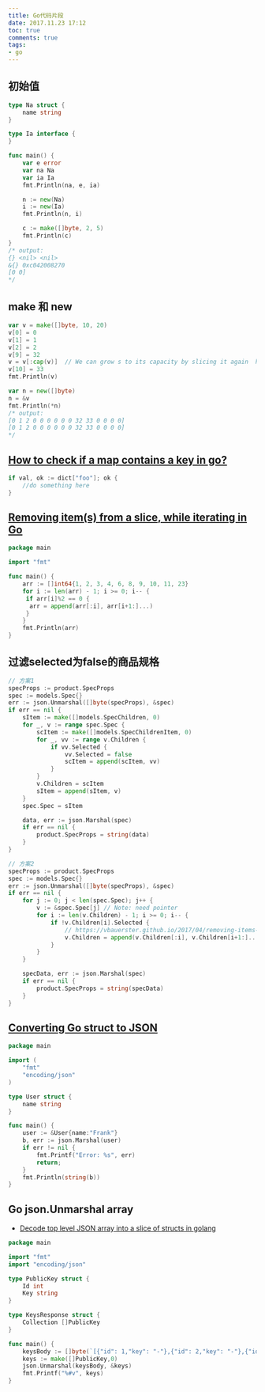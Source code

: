 ```yaml
---
title: Go代码片段
date: 2017.11.23 17:12
toc: true
comments: true
tags:
- go
---
```



## 初始值
```go
type Na struct {
    name string
}

type Ia interface {
}

func main() {
    var e error
    var na Na
    var ia Ia
    fmt.Println(na, e, ia)

    n := new(Na)
    i := new(Ia)
    fmt.Println(n, i)

    c := make([]byte, 2, 5)
    fmt.Println(c)
}
/* output:
{} <nil> <nil>
&{} 0xc042008270
[0 0]
*/
```
## make 和 new
```go
var v = make([]byte, 10, 20)
v[0] = 0
v[1] = 1
v[2] = 2
v[9] = 32
v = v[:cap(v)]  // We can grow s to its capacity by slicing it again  https://blog.golang.org/go-slices-usage-and-internals
v[10] = 33
fmt.Println(v)

var n = new([]byte)
n = &v
fmt.Println(*n)
/* output:
[0 1 2 0 0 0 0 0 0 32 33 0 0 0 0]
[0 1 2 0 0 0 0 0 0 32 33 0 0 0 0]
*/
```

## [How to check if a map contains a key in go?](https://stackoverflow.com/questions/2050391/how-to-check-if-a-map-contains-a-key-in-go)
```go
if val, ok := dict["foo"]; ok {
    //do something here
}
```

## [Removing item(s) from a slice, while iterating in Go](https://vbauerster.github.io/2017/04/removing-items-from-a-slice-while-iterating-in-go/)
```go
package main

import "fmt"

func main() {
    arr := []int64{1, 2, 3, 4, 6, 8, 9, 10, 11, 23}
    for i := len(arr) - 1; i >= 0; i-- {
     if arr[i]%2 == 0 {
      arr = append(arr[:i], arr[i+1:]...)
     }
    }
    fmt.Println(arr)
}
```
## 过滤selected为false的商品规格
```go
// 方案1 
specProps := product.SpecProps
spec := models.Spec{}
err := json.Unmarshal([]byte(specProps), &spec)
if err == nil {
    sItem := make([]models.SpecChildren, 0)
    for _, v := range spec.Spec {
        scItem := make([]models.SpecChildrenItem, 0)
        for _, vv := range v.Children {
            if vv.Selected {
                vv.Selected = false
                scItem = append(scItem, vv)
            }
        }
        v.Children = scItem
        sItem = append(sItem, v)
    }
    spec.Spec = sItem

    data, err := json.Marshal(spec)
    if err == nil {
        product.SpecProps = string(data)
    }
}

// 方案2
specProps := product.SpecProps
spec := models.Spec{}
err := json.Unmarshal([]byte(specProps), &spec)
if err == nil {
    for j := 0; j < len(spec.Spec); j++ {
        v := &spec.Spec[j] // Note: need pointer
        for i := len(v.Children) - 1; i >= 0; i-- {
            if !v.Children[i].Selected {
                // https://vbauerster.github.io/2017/04/removing-items-from-a-slice-while-iterating-in-go/
                v.Children = append(v.Children[:i], v.Children[i+1:]...)
            }
        }
    }

    specData, err := json.Marshal(spec)
    if err == nil {
        product.SpecProps = string(specData)
    }
}
```

## [Converting Go struct to JSON](https://stackoverflow.com/questions/8270816/converting-go-struct-to-json)
```go
package main

import (
    "fmt"
    "encoding/json"
)

type User struct {
    name string
}

func main() {
    user := &User{name:"Frank"}
    b, err := json.Marshal(user)
    if err != nil {
        fmt.Printf("Error: %s", err)
        return;
    }
    fmt.Println(string(b))
}
```

##  Go json.Unmarshal array
- [Decode top level JSON array into a slice of structs in golang](https://coderwall.com/p/4c2zig/decode-top-level-json-array-into-a-slice-of-structs-in-golang)
```go
package main

import "fmt"
import "encoding/json"

type PublicKey struct {
    Id int
    Key string
}

type KeysResponse struct {
    Collection []PublicKey
}

func main() {
    keysBody := []byte(`[{"id": 1,"key": "-"},{"id": 2,"key": "-"},{"id": 3,"key": "-"}]`)
    keys := make([]PublicKey,0)
    json.Unmarshal(keysBody, &keys)
    fmt.Printf("%#v", keys)
}
```


